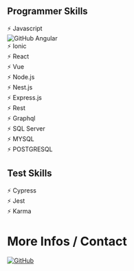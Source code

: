 
## Programmer Skills

⚡️ Javascript
<br/>
![GitHub](https://upload.wikimedia.org/wikipedia/commons/thumb/c/cf/Angular_full_color_logo.svg/20px-Angular_full_color_logo.svg.png) Angular
<br/>
⚡️  Ionic
<br/>
⚡️  React
<br/>
⚡️  Vue
<br/>
⚡️  Node.js
<br/>
⚡️ Nest.js
<br/>
⚡️ Express.js
<br/>
⚡️ Rest
<br/>
⚡️ Graphql
<br/>
⚡️ SQL Server
<br/>
⚡️ MYSQL
<br/>
⚡️ POSTGRESQL
<br/>

## Test Skills
⚡️ Cypress
<br/>
⚡️ Jest
<br/>
⚡️ Karma

# More Infos / Contact
[![GitHub](https://upload.wikimedia.org/wikipedia/commons/thumb/0/01/LinkedIn_Logo.svg/120px-LinkedIn_Logo.svg.png)](https://www.linkedin.com/in/lucas-kalinski-da-cunha-1492ab20b/)
